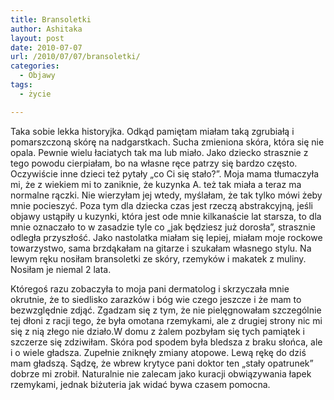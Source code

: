 ```yaml
---
title: Bransoletki
author: Ashitaka
layout: post
date: 2010-07-07
url: /2010/07/07/bransoletki/
categories:
  - Objawy
tags:
  - życie

---
```

Taka sobie lekka historyjka. Odkąd pamiętam miałam taką zgrubiałą i pomarszczoną skórę na nadgarstkach. Sucha zmieniona skóra, która się nie opala. Pewnie wielu łaciatych tak ma lub miało. Jako dziecko strasznie z tego powodu cierpiałam, bo na własne ręce patrzy się bardzo często. Oczywiście inne dzieci też pytały „co Ci się stało?”. Moja mama tłumaczyła mi, że z wiekiem mi to zaniknie, że kuzynka A. też tak miała a teraz ma normalne rączki. Nie wierzyłam jej wtedy, myślałam, że tak tylko mówi żeby mnie pocieszyć. Poza tym dla dziecka czas jest rzeczą abstrakcyjną, jeśli objawy ustąpiły u kuzynki, która jest ode mnie kilkanaście lat starsza, to dla mnie oznaczało to w zasadzie tyle co „jak będziesz już dorosła”, strasznie odległa przyszłość. Jako nastolatka miałam się lepiej, miałam moje rockowe towarzystwo, sama brzdąkałam na gitarze i szukałam własnego stylu. Na lewym ręku nosiłam bransoletki ze skóry, rzemyków i makatek z muliny. Nosiłam je niemal 2 lata. 

<!--more-->Któregoś razu zobaczyła to moja pani dermatolog i skrzyczała mnie okrutnie, że to siedlisko zarazków i bóg wie czego jeszcze i że mam to bezwzględnie zdjąć. Zgadzam się z tym, że nie pielęgnowałam szczególnie tej dłoni z racji tego, że była omotana rzemykami, ale z drugiej strony nic mi się z nią złego nie działo.W domu z żalem pozbyłam się tych pamiątek i szczerze się zdziwiłam. Skóra pod spodem była bledsza z braku słońca, ale i o wiele gładsza. Zupełnie zniknęły zmiany atopowe. Lewą rękę do dziś mam gładszą. Sądzę, że wbrew krytyce pani doktor ten „stały opatrunek” dobrze mi zrobił. Naturalnie nie zalecam jako kuracji obwiązywania łapek rzemykami, jednak biżuteria jak widać bywa czasem pomocna.
